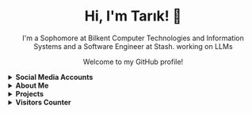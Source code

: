 <!-- Introduction -->
<h1 align="center">Hi, I'm Tarık! 👋</h1>
<p align="center">I'm a Sophomore at Bilkent Computer Technologies and Information Systems and a Software Engineer at Stash. working on LLMs</p>
<p align="center">Welcome to my GitHub profile!</p>

<details>
<summary>
  <strong>Social Media Accounts</strong>
</summary>

<p>Feel free to connect with me on LinkedIn or check out my other profiles below.</p>

<!-- Badges -->
<p>
  <a href="https://www.linkedin.com/in/tarik-anafarta/" target="_blank"><img src="https://img.shields.io/badge/LinkedIn-Connect-blue?logo=linkedin"></a>
  <a href="mailto:tarikanafarta@hotmail.com"><img src="https://img.shields.io/badge/Email-Send%20a%20Message-red"></a>
</p>
</details>

<details>
<summary>
  <strong>About Me</strong>
</summary>

<p>
  <strong>Software Engineer</strong><br>
  - Currently working at Stash.<br>
</p>
</details>

<details>
<summary>
  <strong>Projects</strong>
</summary>

<ul>
  <li><a href="https://github.com/TarikAnafarta/Java-Project" target="_blank">Java Project</a> - a Java-based library management system.</li>
</ul>
</details>

<details>
<summary>
  <strong>Visitors Counter</strong>
</summary>

<p>
  <a><img src="https://visitor-badge.laobi.icu/badge?page_id=TarikAnafarta" alt="Visitor Count"></a>
  <img src="https://visitor-badge.laobi.icu/badge?page_id=TarikAnafarta" alt="Visitor Count">
</p>
</details>
